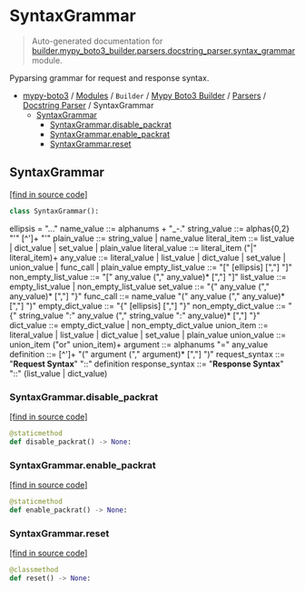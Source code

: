# SyntaxGrammar

> Auto-generated documentation for [builder.mypy_boto3_builder.parsers.docstring_parser.syntax_grammar](https://github.com/vemel/mypy_boto3/blob/master/builder/mypy_boto3_builder/parsers/docstring_parser/syntax_grammar.py) module.

Pyparsing grammar for request and response syntax.

- [mypy-boto3](../../../../README.md#mypy_boto3) / [Modules](../../../../MODULES.md#mypy-boto3-modules) / `Builder` / [Mypy Boto3 Builder](../../index.md#mypy-boto3-builder) / [Parsers](../index.md#parsers) / [Docstring Parser](index.md#docstring-parser) / SyntaxGrammar
    - [SyntaxGrammar](#syntaxgrammar)
        - [SyntaxGrammar.disable_packrat](#syntaxgrammardisable_packrat)
        - [SyntaxGrammar.enable_packrat](#syntaxgrammarenable_packrat)
        - [SyntaxGrammar.reset](#syntaxgrammarreset)

## SyntaxGrammar

[[find in source code]](https://github.com/vemel/mypy_boto3/blob/master/builder/mypy_boto3_builder/parsers/docstring_parser/syntax_grammar.py#L19)

```python
class SyntaxGrammar():
```

ellipsis = "..."
name_value ::= alphanums + "_-."
string_value ::= alphas{0,2} "'"  [^']+  "'"
plain_value ::= string_value | name_value
literal_item ::= list_value | dict_value | set_value | plain_value
literal_value ::= literal_item ("|" literal_item)+
any_value ::= literal_value | list_value | dict_value | set_value | union_value | func_call | plain_value
empty_list_value ::= "[" [ellipsis] [","] "]"
non_empty_list_value ::= "[" any_value ("," any_value)* [","] "]"
list_value ::= empty_list_value | non_empty_list_value
set_value ::= "{" any_value ("," any_value)* [","] "}"
func_call ::= name_value "(" any_value ("," any_value)* [","] ")"
empty_dict_value ::= "{" [ellipsis] [","] "}"
non_empty_dict_value ::= "{" string_value ":" any_value ("," string_value ":" any_value)* [","] "}"
dict_value ::= empty_dict_value | non_empty_dict_value
union_item ::= literal_value | list_value | dict_value | set_value | plain_value
union_value ::= union_item ("or" union_item)+
argument ::= alphanums "=" any_value
definition ::= [^']+ "(" argument ("," argument)* [","] ")"
request_syntax ::= "**Request Syntax**" "::" definition
response_syntax ::= "**Response Syntax**" "::" (list_value | dict_value)

### SyntaxGrammar.disable_packrat

[[find in source code]](https://github.com/vemel/mypy_boto3/blob/master/builder/mypy_boto3_builder/parsers/docstring_parser/syntax_grammar.py#L145)

```python
@staticmethod
def disable_packrat() -> None:
```

### SyntaxGrammar.enable_packrat

[[find in source code]](https://github.com/vemel/mypy_boto3/blob/master/builder/mypy_boto3_builder/parsers/docstring_parser/syntax_grammar.py#L141)

```python
@staticmethod
def enable_packrat() -> None:
```

### SyntaxGrammar.reset

[[find in source code]](https://github.com/vemel/mypy_boto3/blob/master/builder/mypy_boto3_builder/parsers/docstring_parser/syntax_grammar.py#L137)

```python
@classmethod
def reset() -> None:
```
